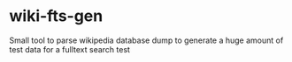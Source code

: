 # wiki-fts-gen

Small tool to parse wikipedia database dump to generate a huge amount of
test data for a fulltext search test
